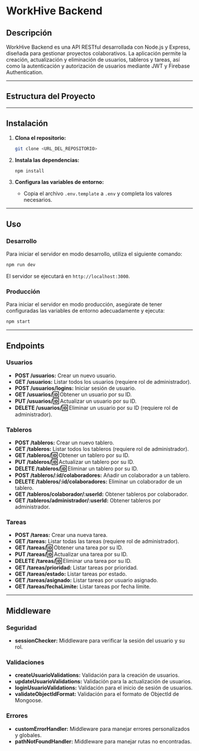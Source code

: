 # WorkHive Backend

## Descripción

WorkHive Backend es una API RESTful desarrollada con Node.js y Express, diseñada para gestionar proyectos colaborativos. La aplicación permite la creación, actualización y eliminación de usuarios, tableros y tareas, así como la autenticación y autorización de usuarios mediante JWT y Firebase Authentication.

---

## Estructura del Proyecto

---

## Instalación

1. **Clona el repositorio:**

   ```bash
   git clone <URL_DEL_REPOSITORIO>
   ```

2. **Instala las dependencias:**

   ```bash
   npm install
   ```

3. **Configura las variables de entorno:**
   - Copia el archivo `.env.template` a `.env` y completa los valores necesarios.

---

## Uso

### Desarrollo

Para iniciar el servidor en modo desarrollo, utiliza el siguiente comando:

```bash
npm run dev
```

El servidor se ejecutará en `http://localhost:3000`.

### Producción

Para iniciar el servidor en modo producción, asegúrate de tener configuradas las variables de entorno adecuadamente y ejecuta:

```bash
npm start
```

---

## Endpoints

### Usuarios

- **POST /usuarios:** Crear un nuevo usuario.
- **GET /usuarios:** Listar todos los usuarios (requiere rol de administrador).
- **POST /usuarios/logins:** Iniciar sesión de usuario.
- **GET /usuarios/:id:** Obtener un usuario por su ID.
- **PUT /usuarios/:id:** Actualizar un usuario por su ID.
- **DELETE /usuarios/:id:** Eliminar un usuario por su ID (requiere rol de administrador).

### Tableros

- **POST /tableros:** Crear un nuevo tablero.
- **GET /tableros:** Listar todos los tableros (requiere rol de administrador).
- **GET /tableros/:id:** Obtener un tablero por su ID.
- **PUT /tableros/:id:** Actualizar un tablero por su ID.
- **DELETE /tableros/:id:** Eliminar un tablero por su ID.
- **POST /tableros/:id/colaboradores:** Añadir un colaborador a un tablero.
- **DELETE /tableros/:id/colaboradores:** Eliminar un colaborador de un tablero.
- **GET /tableros/colaborador/:userId:** Obtener tableros por colaborador.
- **GET /tableros/administrador/:userId:** Obtener tableros por administrador.

### Tareas

- **POST /tareas:** Crear una nueva tarea.
- **GET /tareas:** Listar todas las tareas (requiere rol de administrador).
- **GET /tareas/:id:** Obtener una tarea por su ID.
- **PUT /tareas/:id:** Actualizar una tarea por su ID.
- **DELETE /tareas/:id:** Eliminar una tarea por su ID.
- **GET /tareas/prioridad:** Listar tareas por prioridad.
- **GET /tareas/estado:** Listar tareas por estado.
- **GET /tareas/asignado:** Listar tareas por usuario asignado.
- **GET /tareas/fechaLimite:** Listar tareas por fecha límite.

---

## Middleware

### Seguridad

- **sessionChecker:** Middleware para verificar la sesión del usuario y su rol.

### Validaciones

- **createUsuarioValidations:** Validación para la creación de usuarios.
- **updateUsuarioValidations:** Validación para la actualización de usuarios.
- **loginUsuarioValidations:** Validación para el inicio de sesión de usuarios.
- **validateObjectIdFormat:** Validación para el formato de ObjectId de Mongoose.

### Errores

- **customErrorHandler:** Middleware para manejar errores personalizados y globales.
- **pathNotFoundHandler:** Middleware para manejar rutas no encontradas.
